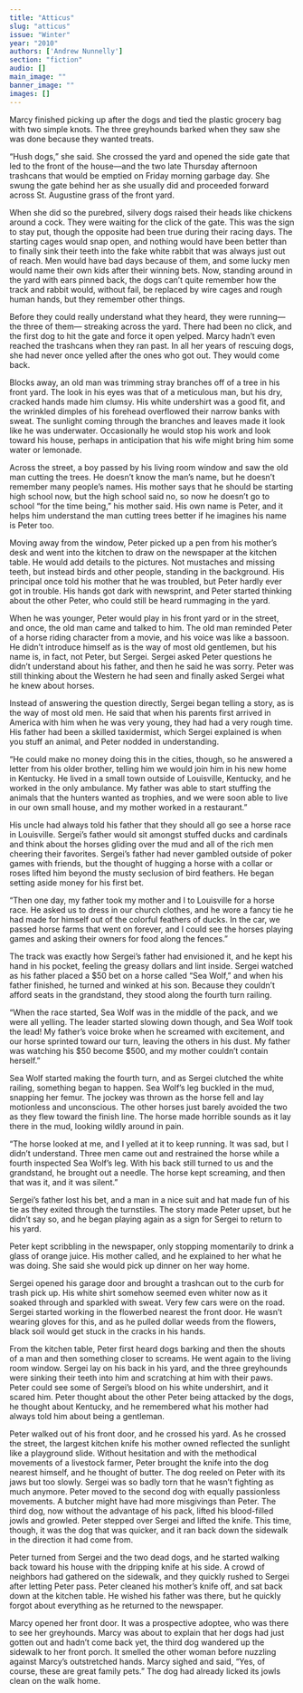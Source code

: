 ```yaml
---
title: "Atticus"
slug: "atticus"
issue: "Winter"
year: "2010"
authors: ['Andrew Nunnelly']
section: "fiction"
audio: []
main_image: ""
banner_image: ""
images: []
---
```

Marcy finished picking up after the dogs and tied the plastic grocery bag with two simple knots. The three greyhounds barked when they saw she was done because they wanted treats.

 “Hush dogs,” she said. She crossed the yard and opened the side gate that led to the front of the house—and the two late Thursday afternoon trashcans that would be emptied on Friday morning garbage day. She swung the gate behind her as she usually did and proceeded forward across St. Augustine grass of the front yard.

 When she did so the purebred, silvery dogs raised their heads like chickens around a cock. They were waiting for the click of the gate. This was the sign to stay put, though the opposite had been true during their racing days. The starting cages would snap open, and nothing would have been better than to finally sink their teeth into the fake white rabbit that was always just out of reach. Men would have bad days because of them, and some lucky men would name their own kids after their winning bets. Now, standing around in the yard with ears pinned back, the dogs can’t quite remember how the track and rabbit would, without fail, be replaced by wire cages and rough human hands, but they remember other things.

 Before they could really understand what they heard, they were running—the three of them— streaking across the yard. There had been no click, and the first dog to hit the gate and force it open yelped. Marcy hadn’t even reached the trashcans when they ran past. In all her years of rescuing dogs, she had never once yelled after the ones who got out. They would come back. 

 Blocks away, an old man was trimming stray branches off of a tree in his front yard. The look in his eyes was that of a meticulous man, but his dry, cracked hands made him clumsy. His white undershirt was a good fit, and the wrinkled dimples of his forehead overflowed their narrow banks with sweat. The sunlight coming through the branches and leaves made it look like he was underwater. Occasionally he would stop his work and look toward his house, perhaps in anticipation that his wife might bring him some water or lemonade.

 Across the street, a boy passed by his living room window and saw the old man cutting the trees. He doesn’t know the man’s name, but he doesn’t remember many people’s names. His mother says that he should be starting high school now, but the high school said no, so now he doesn’t go to school “for the time being,” his mother said. His own name is Peter, and it helps him understand the man cutting trees better if he imagines his name is Peter too.

 Moving away from the window, Peter picked up a pen from his mother’s desk and went into the kitchen to draw on the newspaper at the kitchen table. He would add details to the pictures. Not mustaches and missing teeth, but instead birds and other people, standing in the background. His principal once told his mother that he was troubled, but Peter hardly ever got in trouble. His hands got dark with newsprint, and Peter started thinking about the other Peter, who could still be heard rummaging in the yard.

 When he was younger, Peter would play in his front yard or in the street, and once, the old man came and talked to him. The old man reminded Peter of a horse riding character from a movie, and his voice was like a bassoon. He didn’t introduce himself as is the way of most old gentlemen, but his name is, in fact, not Peter, but Sergei. Sergei asked Peter questions he didn’t understand about his father, and then he said he was sorry. Peter was still thinking about the Western he had seen and finally asked Sergei what he knew about horses.

 Instead of answering the question directly, Sergei began telling a story, as is the way of most old men. He said that when his parents first arrived in America with him when he was very young, they had had a very rough time. His father had been a skilled taxidermist, which Sergei explained is when you stuff an animal, and Peter nodded in understanding.

 “He could make no money doing this in the cities, though, so he answered a letter from his older brother, telling him we would join him in his new home in Kentucky. He lived in a small town outside of Louisville, Kentucky, and he worked in the only ambulance. My father was able to start stuffing the animals that the hunters wanted as trophies, and we were soon able to live in our own small house, and my mother worked in a restaurant.”

 His uncle had always told his father that they should all go see a horse race in Louisville. Sergei’s father would sit amongst stuffed ducks and cardinals and think about the horses gliding over the mud and all of the rich men cheering their favorites. Sergei’s father had never gambled outside of poker games with friends, but the thought of hugging a horse with a collar or roses lifted him beyond the musty seclusion of bird feathers. He began setting aside money for his first bet.

 “Then one day, my father took my mother and I to Louisville for a horse race. He asked us to dress in our church clothes, and he wore a fancy tie he had made for himself out of the colorful feathers of ducks. In the car, we passed horse farms that went on forever, and I could see the horses playing games and asking their owners for food along the fences.”

 The track was exactly how Sergei’s father had envisioned it, and he kept his hand in his pocket, feeling the greasy dollars and lint inside. Sergei watched as his father placed a $50 bet on a horse called “Sea Wolf,” and when his father finished, he turned and winked at his son. Because they couldn’t afford seats in the grandstand, they stood along the fourth turn railing.

 “When the race started, Sea Wolf was in the middle of the pack, and we were all yelling. The leader started slowing down though, and Sea Wolf took the lead! My father’s voice broke when he screamed with excitement, and our horse sprinted toward our turn, leaving the others in his dust. My father was watching his $50 become $500, and my mother couldn’t contain herself.”

 Sea Wolf started making the fourth turn, and as Sergei clutched the white railing, something began to happen. Sea Wolf’s leg buckled in the mud, snapping her femur. The jockey was thrown as the horse fell and lay motionless and unconscious. The other horses just barely avoided the two as they flew toward the finish line. The horse made horrible sounds as it lay there in the mud, looking wildly around in pain.

 “The horse looked at me, and I yelled at it to keep running. It was sad, but I didn’t understand. Three men came out and restrained the horse while a fourth inspected Sea Wolf’s leg. With his back still turned to us and the grandstand, he brought out a needle. The horse kept screaming, and then that was it, and it was silent.”

 Sergei’s father lost his bet, and a man in a nice suit and hat made fun of his tie as they exited through the turnstiles. The story made Peter upset, but he didn’t say so, and he began playing again as a sign for Sergei to return to his yard.

 Peter kept scribbling in the newspaper, only stopping momentarily to drink a glass of orange juice. His mother called, and he explained to her what he was doing. She said she would pick up dinner on her way home.

 Sergei opened his garage door and brought a trashcan out to the curb for trash pick up. His white shirt somehow seemed even whiter now as it soaked through and sparkled with sweat. Very few cars were on the road. Sergei started working in the flowerbed nearest the front door. He wasn’t wearing gloves for this, and as he pulled dollar weeds from the flowers, black soil would get stuck in the cracks in his hands.

 From the kitchen table, Peter first heard dogs barking and then the shouts of a man and then something closer to screams. He went again to the living room window. Sergei lay on his back in his yard, and the three greyhounds were sinking their teeth into him and scratching at him with their paws. Peter could see some of Sergei’s blood on his white undershirt, and it scared him. Peter thought about the other Peter being attacked by the dogs, he thought about Kentucky, and he remembered what his mother had always told him about being a gentleman.

 Peter walked out of his front door, and he crossed his yard. As he crossed the street, the largest kitchen knife his mother owned reflected the sunlight like a playground slide. Without hesitation and with the methodical movements of a livestock farmer, Peter brought the knife into the dog nearest himself, and he thought of butter. The dog reeled on Peter with its jaws but too slowly. Sergei was so badly torn that he wasn’t fighting as much anymore. Peter moved to the second dog with equally passionless movements. A butcher might have had more misgivings than Peter. The third dog, now without the advantage of his pack, lifted his blood-filled jowls and growled. Peter stepped over Sergei and lifted the knife. This time, though, it was the dog that was quicker, and it ran back down the sidewalk in the direction it had come from.

 Peter turned from Sergei and the two dead dogs, and he started walking back toward his house with the dripping knife at his side. A crowd of neighbors had gathered on the sidewalk, and they quickly rushed to Sergei after letting Peter pass. Peter cleaned his mother’s knife off, and sat back down at the kitchen table. He wished his father was there, but he quickly forgot about everything as he returned to the newspaper.

 Marcy opened her front door. It was a prospective adoptee, who was there to see her greyhounds. Marcy was about to explain that her dogs had just gotten out and hadn’t come back yet, the third dog wandered up the sidewalk to her front porch. It smelled the other woman before nuzzling against Marcy’s outstretched hands. Marcy sighed and said, “Yes, of course, these are great family pets.” The dog had already licked its jowls clean on the walk home.

